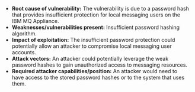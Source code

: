 - **Root cause of vulnerability:** The vulnerability is due to a password hash that provides insufficient protection for local messaging users on the IBM MQ Appliance.
- **Weaknesses/vulnerabilities present:** Insufficient password hashing algorithm.
- **Impact of exploitation:** The insufficient password protection could potentially allow an attacker to compromise local messaging user accounts.
- **Attack vectors:** An attacker could potentially leverage the weak password hashes to gain unauthorized access to messaging resources.
- **Required attacker capabilities/position:** An attacker would need to have access to the stored password hashes or to the system that uses them.